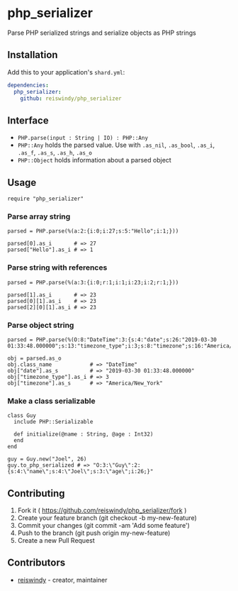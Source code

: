 # php_serializer

Parse PHP serialized strings and serialize objects as PHP strings

## Installation

Add this to your application's `shard.yml`:

```yaml
dependencies:
  php_serializer:
    github: reiswindy/php_serializer
```

## Interface
* `PHP.parse(input : String | IO) : PHP::Any`
* `PHP::Any` holds the parsed value. Use with `.as_nil`, `.as_bool`, `.as_i`, `.as_f`, `.as_s`, `.as_h`, `.as_o`
* `PHP::Object` holds information about a parsed object

## Usage
```crystal
require "php_serializer"
```

### Parse array string
```crystal
parsed = PHP.parse(%(a:2:{i:0;i:27;s:5:"Hello";i:1;}))

parsed[0].as_i       # => 27
parsed["Hello"].as_i # => 1
```

### Parse string with references
```crystal
parsed = PHP.parse(%(a:3:{i:0;r:1;i:1;i:23;i:2;r:1;}))

parsed[1].as_i       # => 23
parsed[0][1].as_i    # => 23
parsed[2][0][1].as_i # => 23
```

### Parse object string
```crystal
parsed = PHP.parse(%(O:8:"DateTime":3:{s:4:"date";s:26:"2019-03-30 01:33:48.000000";s:13:"timezone_type";i:3;s:8:"timezone";s:16:"America/New_York";}))

obj = parsed.as_o
obj.class_name            # => "DateTime"
obj["date"].as_s          # => "2019-03-30 01:33:48.000000"
obj["timezone_type"].as_i # => 3
obj["timezone"].as_s      # => "America/New_York"
```

### Make a class serializable
```crystal
class Guy
  include PHP::Serializable

  def initialize(@name : String, @age : Int32)
  end
end

guy = Guy.new("Joel", 26)
guy.to_php_serialized # => "O:3:\"Guy\":2:{s:4:\"name\";s:4:\"Joel\";s:3:\"age\";i:26;}"
```

## Contributing

1. Fork it ( https://github.com/reiswindy/php_serializer/fork )
2. Create your feature branch (git checkout -b my-new-feature)
3. Commit your changes (git commit -am 'Add some feature')
4. Push to the branch (git push origin my-new-feature)
5. Create a new Pull Request

## Contributors

- [reiswindy](https://github.com/reiswindy) - creator, maintainer
